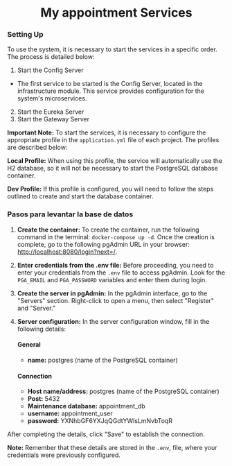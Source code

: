 <h1 align="center">My appointment Services</h1>

### Setting Up
To use the system, it is necessary to start the services in a specific order. The process is detailed below:

1. Start the Config Server
* The first service to be started is the Config Server, located in the infrastructure module. This service provides configuration for the system's microservices.
2. Start the Eureka Server
3. Start the Gateway Server


**Important Note:** To start the services, it is necessary to configure the appropriate profile in the `application.yml` file of each project. The profiles are described below:

**Local Profile:** When using this profile, the service will automatically use the H2 database, so it will not be necessary to start the PostgreSQL database container.

**Dev Profile:** If this profile is configured, you will need to follow the steps outlined to create and start the database container.

### Pasos para levantar la base de datos

1. **Create the container:** To create the container, run the following command in the terminal: `docker-compose up -d`. Once the creation is complete, go to the following pgAdmin URL in your browser: [http://localhost:8080/login?next=/](http://localhost:8080/login?next=/).

2. **Enter credentials from the .env file:** Before proceeding, you need to enter your credentials from the `.env` file to access pgAdmin. Look for the `PGA_EMAIL` and `PGA_PASSWORD` variables and enter them during login.

3. **Create the server in pgAdmin:**  In the pgAdmin interface, go to the "Servers" section. Right-click to open a menu, then select "Register" and "Server."

4. **Server configuration:** In the server configuration window, fill in the following details:

   #### General
    - **name:** postgres (name of the PostgreSQL container)

   #### Connection
    - **Host name/address:** postgres (name of the PostgreSQL container)
    - **Post:** 5432
    - **Maintenance database:** appointment_db
    - **username:** appointment_user
    - **password:** YXNhbGF6YXJqQGdtYWlsLmNvbToqR

After completing the details, click "Save" to establish the connection.

**Note:** Remember that these details are stored in the `.env`, file, where your credentials were previously configured.

